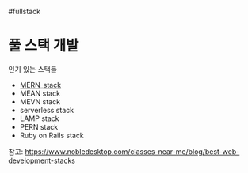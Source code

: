 #fullstack 
# 풀 스택 개발

인기 있는 스택들
- [MERN_stack](MERN_stack.md)
- MEAN stack
- MEVN stack
- serverless stack
- LAMP stack
- PERN stack
- Ruby on Rails stack

참고: https://www.nobledesktop.com/classes-near-me/blog/best-web-development-stacks
